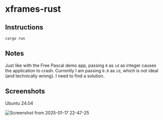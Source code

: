 # xframes-rust

## Instructions

`cargo run`

## Notes

Just like with the Free Pascal demo app, passing `0` as `id` as integer causes the application to crash. Currently I am passing `0.0` as `id`, which is not ideal (and technically wrong). I need to find a solution.

## Screenshots

Ubuntu 24.04

![Screenshot from 2025-01-17 22-47-25](https://github.com/user-attachments/assets/6b0432e8-1c9a-49f5-9f3b-590566eae287)
